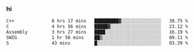 ### hi  


<!--
**passer12/passer12** is a ✨ _special_ ✨ repository because its `README.md` (this file) appears on your GitHub profile.

Here are some ideas to get you started:

- 🔭 I’m currently working on ...
- 🌱 I’m currently learning ...
- 👯 I’m looking to collaborate on ...
- 🤔 I’m looking for help with ...
- 💬 Ask me about ...
- 📫 How to reach me: ...
- 😄 Pronouns: ...
- ⚡ Fun fact: ...
-->
<!--[![Top Langs](https://github-readme-stats.vercel.app/api/top-langs/?username=passer12&show_icons=true&theme=radical&count_private=true)](https://github.com/anuraghazra/github-readme-stats)-->
<!--[![Anurag's GitHub stats](https://github-readme-stats.vercel.app/api?username=passer12&show_icons=true&theme=radical&count_private=true)](https://github.com/anuraghazra/github-readme-stats)-->


<!--START_SECTION:waka-->

```txt
C++              8 hrs 17 mins   █████████▓░░░░░░░░░░░░░░░   38.75 %
C                4 hrs 56 mins   █████▓░░░░░░░░░░░░░░░░░░░   23.12 %
Assembly         3 hrs 27 mins   ████░░░░░░░░░░░░░░░░░░░░░   16.19 %
SWIG             1 hr 56 mins    ██▒░░░░░░░░░░░░░░░░░░░░░░   09.11 %
S                43 mins         █░░░░░░░░░░░░░░░░░░░░░░░░   03.39 %
```

<!--END_SECTION:waka-->
